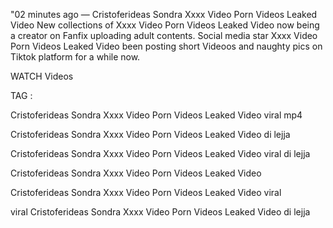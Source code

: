 "02 minutes ago — Cristoferideas Sondra Xxxx Video Porn Videos Leaked Video New collections of Xxxx Video Porn Videos Leaked Video now being a creator on Fanfix uploading adult contents. Social media star Xxxx Video Porn Videos Leaked Video been posting short Videoos and naughty pics on Tiktok platform for a while now.

WATCH Videos

TAG :

Cristoferideas Sondra Xxxx Video Porn Videos Leaked Video viral mp4

Cristoferideas Sondra Xxxx Video Porn Videos Leaked Video di lejja

Cristoferideas Sondra Xxxx Video Porn Videos Leaked Video viral di lejja

Cristoferideas Sondra Xxxx Video Porn Videos Leaked Video

Cristoferideas Sondra Xxxx Video Porn Videos Leaked Video viral

viral Cristoferideas Sondra Xxxx Video Porn Videos Leaked Video di lejja

